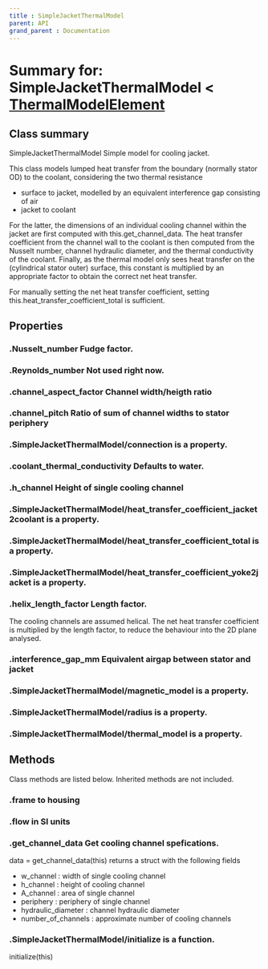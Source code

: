 ```yaml
---
title : SimpleJacketThermalModel
parent: API
grand_parent : Documentation
---
```

# Summary for: **SimpleJacketThermalModel**  < [ThermalModelElement](ThermalModelElement.html)

## Class summary

SimpleJacketThermalModel Simple model for cooling jacket.

This class models lumped heat transfer from the boundary (normally
stator OD) to the coolant, considering the two thermal resistance
* surface to jacket, modelled by an equivalent interference gap
consisting of air
* jacket to coolant

For the latter, the dimensions of an individual cooling channel
within the jacket are first computed with this.get_channel_data. The
heat transfer coefficient from the channel wall to the coolant is
then computed from the Nusselt number, channel hydraulic diameter,
and the thermal conductivity of the coolant. Finally, as the thermal
model only sees heat transfer on the (cylindrical stator outer)
surface, this constant is multiplied by an appropriate factor to
obtain the correct net heat transfer.

For manually setting the net heat transfer coefficient, setting
this.heat_transfer_coefficient_total is sufficient.

## Properties

### .**Nusselt_number** Fudge factor.

### .**Reynolds_number** Not used right now.

### .**channel_aspect_factor** Channel width/heigth ratio

### .**channel_pitch** Ratio of sum of channel widths to stator periphery

### .SimpleJacketThermalModel/**connection** is a property.

### .**coolant_thermal_conductivity** Defaults to water.

### .**h_channel** Height of single cooling channel

### .SimpleJacketThermalModel/**heat_transfer_coefficient_jacket2coolant** is a property.

### .SimpleJacketThermalModel/**heat_transfer_coefficient_total** is a property.

### .SimpleJacketThermalModel/**heat_transfer_coefficient_yoke2jacket** is a property.

### .**helix_length_factor** Length factor.

The cooling channels are assumed helical. The net heat transfer
coefficient is multiplied by the length factor, to reduce the
behaviour into the 2D plane analysed.

### .**interference_gap_mm** Equivalent airgap between stator and jacket

### .SimpleJacketThermalModel/**magnetic_model** is a property.

### .SimpleJacketThermalModel/**radius** is a property.

### .SimpleJacketThermalModel/**thermal_model** is a property.


## Methods

Class methods are listed below. Inherited methods are not included.

### .frame to housing

### .flow in SI units

### .**get_channel_data** Get cooling channel spefications.

data = get_channel_data(this) returns a struct with the
following fields
* w_channel : width of single cooling channel
* h_channel : height of cooling channel
* A_channel : area of single channel
* periphery : periphery of single channel
* hydraulic_diameter : channel hydraulic diameter
* number_of_channels : approximate number of cooling
channels

### .SimpleJacketThermalModel/**initialize** is a function.
initialize(this)


